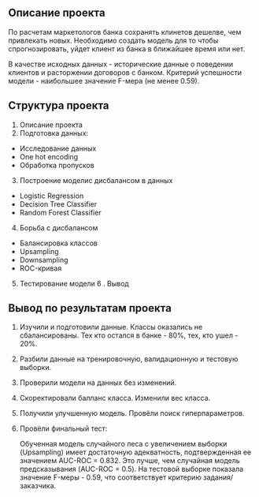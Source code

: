 ## Описание проекта
По расчетам маркетологов банка сохранять клинетов дешелве, чем привлекать новых. Необходимо создать модель для то чтобы спрогнозировать, уйдет клиент из банка в ближайшее время или нет.


В качестве исходных данных - исторические данные о поведении клиентов и расторжении договоров с банком. Критерий успешности модели - наибольшее значение  F-мера (не менее 0.59).

## Структура проекта

1. Описание проекта
2. Подготовка данных:
- Исследование данных
- One hot encoding
- Обработка пропусков
3.  Построение моделис дисбалансом в данных
- Logistic Regression
- Decision Tree Classifier
- Random Forest Classifier
4.  Борьба с дисбалансом
- Балансировка классов
- Upsampling
- Downsampling
- ROC-кривая
5.  Тестирование модели
6 . Вывод

## Вывод по результатам проекта

1. Изучили и подготовили данные. Классы оказались не сбалансированы. Тех кто остался в банке - 80%, тех, кто ушел -  20%.
2. Разбили данные на тренировочную, валидационную и тестовую выборки.
3. Проверили модели на данных без изменений.
4. Скоректировали балланс класса. Изменили вес класса.
5. Получили улучшенную модель. Провёли поиск гиперпараметров.
6. Провёли финальный тест:
   
   Обученная модель случайного леса с увеличением выборки (Upsampling) имеет достаточную адекватность, подтвержденная ее значением AUC-ROC = 0.832. Это лучше, чем случайная модель предсказывания (AUC-ROC = 0.5). На тестовой выборке показала значение F-меры - 0.59, что соответствует критерию задания/заказчика.
